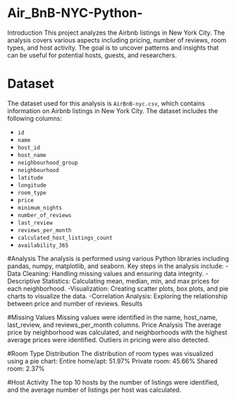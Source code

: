 # Air_BnB-NYC-Python-
Introduction
This project analyzes the Airbnb listings in New York City. The analysis covers various aspects including pricing, number of reviews, room types, and host activity. The goal is to uncover patterns and insights that can be useful for potential hosts, guests, and researchers.
# Dataset
The dataset used for this analysis is `AirBnB-nyc.csv`, which contains information on Airbnb listings in New York City. The dataset includes the following columns:
- `id`
- `name`
- `host_id`
- `host_name`
- `neighbourhood_group`
- `neighbourhood`
- `latitude`
- `longitude`
- `room_type`
- `price`
- `minimum_nights`
- `number_of_reviews`
- `last_review`
- `reviews_per_month`
- `calculated_host_listings_count`
- `availability_365`

#Analysis
The analysis is performed using various Python libraries including pandas, numpy, matplotlib, and seaborn. Key steps in the analysis include:
-Data Cleaning: Handling missing values and ensuring data integrity.
-Descriptive Statistics: Calculating mean, median, min, and max prices for each neighborhood.
-Visualization: Creating scatter plots, box plots, and pie charts to visualize the data.
-Correlation Analysis: Exploring the relationship between price and number of reviews.
Results


#Missing Values
Missing values were identified in the name, host_name, last_review, and reviews_per_month columns.
Price Analysis
The average price by neighborhood was calculated, and neighborhoods with the highest average prices were identified. Outliers in pricing were also detected.


#Room Type Distribution
The distribution of room types was visualized using a pie chart:
Entire home/apt: 51.97%
Private room: 45.66%
Shared room: 2.37%


#Host Activity
The top 10 hosts by the number of listings were identified, and the average number of listings per host was calculated.

